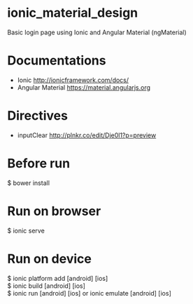 # ionic_material_design
Basic login page using Ionic and Angular Material (ngMaterial)

# Documentations
 - Ionic http://ionicframework.com/docs/
 - Angular Material https://material.angularjs.org

# Directives
 - inputClear http://plnkr.co/edit/Dje0l1?p=preview

# Before run
 $ bower install
 
# Run on browser
 $ ionic serve

# Run on device
 $ ionic platform add [android] [ios]<br>
 $ ionic build [android] [ios]<br>
 $ ionic run [android] [ios] or ionic emulate [android] [ios]
